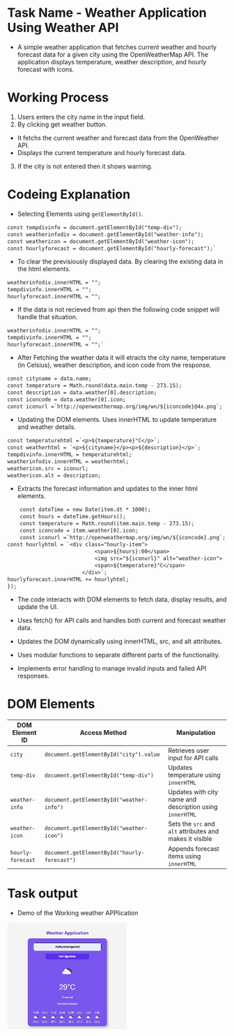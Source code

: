 # Task Name - Weather Application Using Weather API

- A simple weather application that fetches current weather and hourly forecast data for a given city using the OpenWeatherMap API. The application displays temperature, weather description, and hourly forecast with icons.

# Working Process

1. Users enters the city name in the input field.
2. By clicking get weather button.

- It fetchs the current weather and forecast data from the OpenWeather API.
- Displays the current temperature and hourly forecast data.

3. If the city is not entered then it shows warning.

# Codeing Explanation

- Selecting Elements using `getElementById()`.

```
const tempdivinfo = document.getElementById("temp-div");
const weatherinfodiv = document.getElementById("weather-info");
const weathericon = document.getElementById("weather-icon");
const hourlyforecast = document.getElementById("hourly-forecast");`
```
- To clear the previsiously displayed data. By clearing the existing data in the html elements.

```
weatherinfodiv.innerHTML = "";
tempdivinfo.innerHTML = "";
hourlyforecast.innerHTML = "";
```

- If the data is not recieved from api then the following code snippet will handle that situation.

```
weatherinfodiv.innerHTML = "";
tempdivinfo.innerHTML = "";
hourlyforecast.innerHTML = "";`
```

- After Fetching the weather data it will etracts the city name, temperature (in Celsius), weather description, and icon code from the response.

```
const cityname = data.name;
const temperature = Math.round(data.main.temp - 273.15);
const description = data.weather[0].description;
const iconcode = data.weather[0].icon;
const iconurl =`http://openweathermap.org/img/wn/${iconcode}@4x.png`;
```

- Updating the DOM elements. Uses innerHTML to update temperature and weather details.

```
const temperaturehtml =`<p>${temperature}°C</p>`;
const weatherhtml = `<p>${cityname}</p><p>${description}</p>`;
tempdivinfo.innerHTML = temperaturehtml;
weatherinfodiv.innerHTML = weatherhtml;
weathericon.src = iconurl;
weathericon.alt = description;

```

- Extracts the forecast information and updates to the inner html elements.

```next24hours.forEach((item) => {
    const dateTime = new Date(item.dt * 1000);
    const hours = dateTime.getHours();
    const temperature = Math.round(item.main.temp - 273.15);
    const iconcode = item.weather[0].icon;
    const iconurl =`http://openweathermap.org/img/wn/${iconcode}.png`;
const hourlyhtml = `<div class="hourly-item">
                            <span>${hours}:00</span>
                            <img src="${iconurl}" alt="weather-icon">
                            <span>${temperature}°C</span>
                        </div>`;
hourlyforecast.innerHTML += hourlyhtml;
});

```

- The code interacts with DOM elements to fetch data, display results, and update the UI.

- Uses fetch() for API calls and handles both current and forecast weather data.

- Updates the DOM dynamically using innerHTML, src, and alt attributes.

- Uses modular functions to separate different parts of the functionality.

- Implements error handling to manage invalid inputs and failed API responses.

# DOM Elements

| DOM Element ID    | Access Method                                | Manipulation                                             |
| ----------------- | -------------------------------------------- | -------------------------------------------------------- |
| `city`            | `document.getElementById("city").value`      | Retrieves user input for API calls                       |
| `temp-div`        | `document.getElementById("temp-div")`        | Updates temperature using `innerHTML`                    |
| `weather-info`    | `document.getElementById("weather-info")`    | Updates with city name and description using `innerHTML` |
| `weather-icon`    | `document.getElementById("weather-icon")`    | Sets the `src` and `alt` attributes and makes it visible |
| `hourly-forecast` | `document.getElementById("hourly-forecast")` | Appends forecast items using `innerHTML`                 |


# Task output

- Demo of the Working weather APPlication

![Weather-Application](./assets/weatherapp.gif)